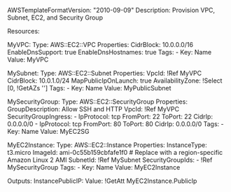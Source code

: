 AWSTemplateFormatVersion: "2010-09-09"
Description: Provision VPC, Subnet, EC2, and Security Group

Resources:

  MyVPC:
    Type: AWS::EC2::VPC
    Properties:
      CidrBlock: 10.0.0.0/16
      EnableDnsSupport: true
      EnableDnsHostnames: true
      Tags:
        - Key: Name
          Value: MyVPC

  MySubnet:
    Type: AWS::EC2::Subnet
    Properties:
      VpcId: !Ref MyVPC
      CidrBlock: 10.0.1.0/24
      MapPublicIpOnLaunch: true
      AvailabilityZone: !Select [0, !GetAZs '']
      Tags:
        - Key: Name
          Value: MyPublicSubnet

  MySecurityGroup:
    Type: AWS::EC2::SecurityGroup
    Properties:
      GroupDescription: Allow SSH and HTTP
      VpcId: !Ref MyVPC
      SecurityGroupIngress:
        - IpProtocol: tcp
          FromPort: 22
          ToPort: 22
          CidrIp: 0.0.0.0/0
        - IpProtocol: tcp
          FromPort: 80
          ToPort: 80
          CidrIp: 0.0.0.0/0
      Tags:
        - Key: Name
          Value: MyEC2SG

  MyEC2Instance:
    Type: AWS::EC2::Instance
    Properties:
      InstanceType: t3.micro
      ImageId: ami-0c55b159cbfafe1f0  # Replace with a region-specific Amazon Linux 2 AMI
      SubnetId: !Ref MySubnet
      SecurityGroupIds:
        - !Ref MySecurityGroup
      Tags:
        - Key: Name
          Value: MyEC2Instance

Outputs:
  InstancePublicIP:
    Value: !GetAtt MyEC2Instance.PublicIp
